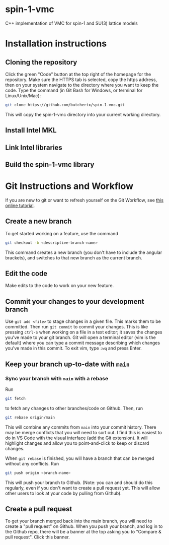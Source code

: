 # spin-1-vmc
C++ implementation of VMC for spin-1 and SU(3) lattice models

# Installation instructions

## Cloning the repository

Click the green "Code" button at the top right of the homepage for the repository.  Make sure the HTTPS tab is selected, copy the https address, then on your system navigate to the directory where you want to keep the code.  Type the command (in Git Bash for Windows, or terminal for Linux/Unix/Mac):

``` bash
git clone https://github.com/butchertx/spin-1-vmc.git
```

This will copy the spin-1-vmc directory into your current working directory.

## Install Intel MKL

## Link Intel libraries

## Build the spin-1-vmc library


# Git Instructions and Workflow

  If you are new to git or want to refresh yourself on the Git Workflow, see [this online tutorial](https://www.atlassian.com/git/tutorials/setting-up-a-repository).

  ## Create a new branch

  To get started working on a feature, use the command

  ``` bash
  git checkout -b <descriptive-branch-name>
  ```

  This command creates a new branch <descriptive-branch-name> (you don't have to include the angular brackets), and switches to that new branch as the current branch.

  ## Edit the code

  Make edits to the code to work on your new feature.
  
  ## Commit your changes to your development branch
  
  Use ``git add <file>`` to stage changes in a given file.  This marks them to be committed.  Then run ``git commit`` to commit your changes.  This is like pressing ``ctrl-S`` when working on a file in a text editor; it saves the changes you've made to your git branch.  Git will open a terminal editor (vim is the default) where you can type a commit message describing which changes you've made in this commit.  To exit vim, type ``:wq`` and press Enter.

  ## Keep your branch up-to-date with ``main``
  
  ### Sync your branch with ``main`` with a rebase
  
  Run 

  ``` bash
  git fetch
  ``` 

  to fetch any changes to other branches/code on Github.  Then, run
  
  ``` bash
  git rebase origin/main
  ```
  
  This will combine any commits from ``main`` into your commit history.  There may be merge conflicts that you will need to sort out.  I find this is easiest to do in VS Code with the visual interface (add the Git extension).  It will highlight changes and allow you to point-and-click to keep or discard changes.
  
  When ``git rebase`` is finished, you will have a branch that can be merged without any conflicts.  Run
  
  ``` bash
  git push origin <branch-name>
  ```
  
  This will push your branch to Github.  (Note: you can and should do this regularly, even if you don't want to create a pull request yet.  This will allow other users to look at your code by pulling from Github).
  
    
  ## Create a pull request
  
  To get your branch merged back into the main branch, you will need to create a "pull request" on Github.  When you push your branch, and log in to the Github repo, there will be a banner at the top asking you to "Compare & pull request".  Click this banner.
